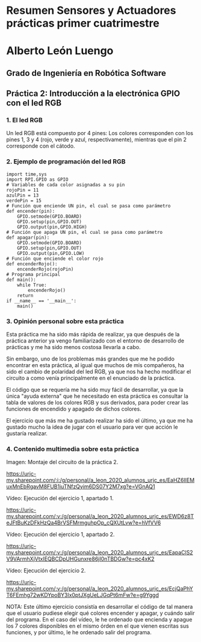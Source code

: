 # Resumen Sensores y Actuadores prácticas primer cuatrimestre

# Alberto León Luengo

## Grado de Ingeniería en Robótica Software

## Práctica 2: Introducción a la electrónica GPIO con el led RGB

### 1. El led RGB

Un led RGB está compuesto por 4 pines: Los colores corresponden con los pines 1, 3 y 4 (rojo, verde y azul, respectivamente), mientras que el pin 2 corresponde con el cátodo.

### 2. Ejemplo de programación del led RGB

```
import time,sys
import RPI.GPIO as GPIO
# Variables de cada color asignadas a su pin
rojoPin = 11
azulPin = 13
verdePin = 15
# Función que enciende UN pin, el cual se pasa como parámetro
def encender(pin):
	GPIO.setmode(GPIO.BOARD)
	GPIO.setup(pin,GPIO.OUT)
	GPIO.output(pin,GPIO.HIGH)
# Función que apaga UN pin, el cual se pasa como parámetro
def apagar(pin):
	GPIO.setmode(GPIO.BOARD)
	GPIO.setup(pin,GPIO.OUT)
	GPIO.output(pin,GPIO.LOW)
# Función que enciende el color rojo
def encenderRojo():
	encenderRojo(rojoPin)
# Programa principal
def main():
	while True:
		encenderRojo()
	return
if __name__ == '__main__':
	main()
```

### 3. Opinión personal sobre esta práctica

Esta práctica me ha sido más rápida de realizar, ya que después de la práctica anterior ya vengo familiarizado con el entorno de desarrollo de prácticas y me ha sido menos costosa llevarla a cabo.

Sin embargo, uno de los problemas más grandes que me he podido encontrar en esta práctica, al igual que muchos de mis compañeros, ha sido el cambio de polaridad del led RGB, ya que nos ha hecho modificar el circuito a como venía principalmente en el enunciado de la práctica.

El código que se requería me ha sido muy fácil de desarrollar, ya que la única "ayuda externa" que he necesitado en esta práctica es consultar la tabla de valores de los colores RGB y sus derivados, para poder crear las funciones de encendido y apagado de dichos colores.

El ejercicio que más me ha gustado realizar ha sido el último, ya que me ha gustado mucho la idea de jugar con el usuario para ver que acción le gustaría realizar.

### 4. Contenido multimedia sobre esta práctica

Imagen: Montaje del circuito de la práctica 2.

https://urjc-my.sharepoint.com/:i:/g/personal/a_leon_2020_alumnos_urjc_es/EaHZ6IlEMuxMnEbRgavM8FUB1iuTNfzQyim6DS07Y2M7xg?e=VGnAQ1

Vídeo: Ejecución del ejercicio 1, apartado 1.

https://urjc-my.sharepoint.com/:v:/g/personal/a_leon_2020_alumnos_urjc_es/EWD6z8TeJFtBuKzDFkHzQa4BrVSFMrmguhpOp_cQXUtLvw?e=hVfVV6

Vídeo: Ejecución del ejercicio 1, apartado 2.

https://urjc-my.sharepoint.com/:v:/g/personal/a_leon_2020_alumnos_urjc_es/EapaClS2V9VArmhXjVtxIEQBCDpUHGunxre86jI0nTBDGw?e=pc4xK2

Vídeo: Ejecución del ejercicio 2.

https://urjc-my.sharepoint.com/:v:/g/personal/a_leon_2020_alumnos_urjc_es/EcjQaPhYT6FEmhg72wKDYpoBY3lx0ptJXgUeLJGqPt6mFw?e=g9Yggd

NOTA: Este último ejercicio consistía en desarrollar el código de tal manera que el usuario pudiese elegir qué colores encender y apagar, y cuándo salir del programa. En el caso del vídeo, le he ordenado que encienda y apague los 7 colores disponibles en el mismo órden en el que vienen escritas sus funciones, y por último, le he ordenado salir del programa.
